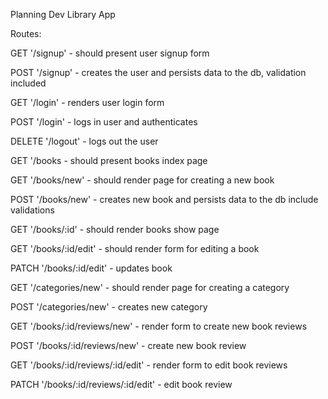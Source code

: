 Planning Dev Library App

Routes:

   GET '/signup'
      - should present user signup form
   
   POST '/signup'
      - creates the user and persists data to the db,
        validation included

   GET '/login'
      - renders user login form
   
   POST '/login'
      - logs in user and authenticates
   
   DELETE '/logout'
      - logs out the user

   GET '/books
      - should present books index page

   GET '/books/new'
      - should render page for creating a new book

   POST '/books/new'
      - creates new book and persists data to the db
        include validations

   GET '/books/:id'
      - should render books show page
   
   GET '/books/:id/edit'
      - should render form for editing a book 

   PATCH '/books/:id/edit' 
      - updates book
   
   GET '/categories/new'
      - should render page for creating a category
   
   POST '/categories/new'
      - creates new category

   GET '/books/:id/reviews/new'
      - render form to create new book reviews

   POST '/books/:id/reviews/new'
      - create new book review

   GET '/books/:id/reviews/:id/edit'
      - render form to edit book reviews

   PATCH '/books/:id/reviews/:id/edit'
      - edit book review


